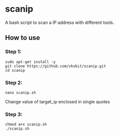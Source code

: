 # scanip
A bash script to scan a IP address with different tools.

## How to use

### Step 1:
```
sudo apt-get install -y 
git clone https://github.com/vkvbit/scanip.git
cd scanip
```

### Step 2:
```
nano scanip.sh
```
Change value of target_ip enclosed in single quotes

### Step 3:
```
chmod a+x scanip.sh
./scanip.sh
```
